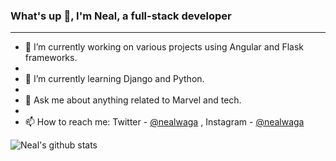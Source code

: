 ### What's up 👋, I'm Neal, a full-stack developer
---
- 🔭 I’m currently working on various projects using Angular and Flask frameworks.
- 
- 🌱 I’m currently learning Django and Python.
- 
- 💬 Ask me about anything related to Marvel and tech.
- 
- 📫 How to reach me: Twitter - [@nealwaga](https://twitter.com/nealwaga) , Instagram - [@nealwaga](https://instagram.com/nealwaga)

![Neal's github stats](https://github-readme-stats.vercel.app/api?username=nealwaga)

<!-- [![Top Langs](https://github-readme-stats.vercel.app/api/top-langs/?username=nealwaga)](https://github.com/nealwaga/github-readme-stats) --!>

<!-- - 🤔 I’m looking for help with ...
 - ⚡ Fun fact:
 - 👯 I’m looking to collaborate on Twitter or YouTube. --!>
